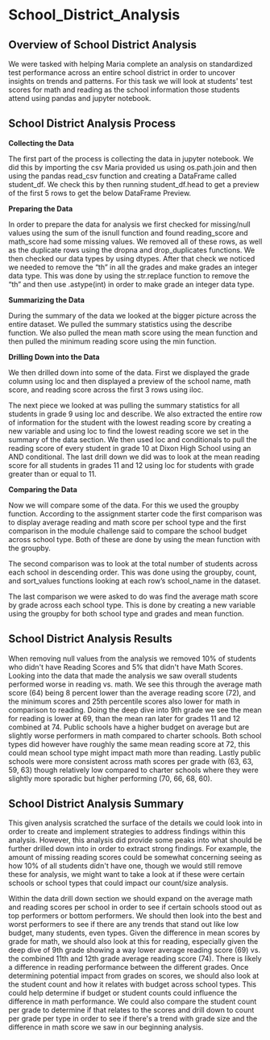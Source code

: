 # School_District_Analysis

## Overview of School District Analysis
We were tasked with helping Maria complete an analysis on standardized test performance across an entire school district in order to uncover insights on trends and patterns. For this task we will look at students' test scores for math and reading as the school information those students attend using pandas and jupyter notebook.

## School District Analysis Process
**Collecting the Data**

The first part of the process is collecting the data in jupyter notebook. We did this by importing the csv Maria provided us using os.path.join and then using the pandas read_csv function and creating a DataFrame called student_df. We check this by then running student_df.head to get a preview of the first 5 rows to get the below DataFrame Preview.

**Preparing the Data**

In order to prepare the data for analysis we first checked for missing/null values using the sum of the isnull function and found reading_score and math_score had some missing values. We removed all of these rows, as well as the duplicate rows using the dropna and drop_duplicates functions. We then checked our data types by using dtypes. After that check we noticed we needed to remove the “th” in all the grades and make grades an integer data type. This was done by using the str.replace function to remove the “th” and then use .astype(int) in order to make grade an integer data type.

**Summarizing the Data**

During the summary of the data we looked at the bigger picture across the entire dataset. We pulled the summary statistics using the describe function. We also pulled the mean math score using the mean function and then pulled the minimum reading score using the min function.

**Drilling Down into the Data**

We then drilled down into some of the data. First we displayed the grade column using loc and then displayed a preview of the school name, math score, and reading score across the first 3 rows using iloc.

The next piece we looked at was pulling the summary statistics for all students in grade 9 using loc and describe. We also extracted the entire row of information for the student with the lowest reading score by creating a new variable and using loc to find the lowest reading score we set in the summary of the data section. We then used loc and conditionals to pull the reading score of every student in grade 10 at Dixon High School using an AND conditional. The last drill down we did was to look at the mean reading score for all students in grades 11 and 12 using loc for students with grade greater than or equal to 11.

**Comparing the Data**

Now we will compare some of the data. For this we used the groupby function. According to the assignment starter code the first comparison was to display average reading and math score per school type and the first comparison in the module challenge said to compare the school budget across school type. Both of these are done by using the mean function with the groupby.

The second comparison was to look at the total number of students across each school in descending order. This was done using the groupby, count, and sort_values functions looking at each row’s school_name in the dataset.

The last comparison we were asked to do was find the average math score by grade across each school type. This is done by creating a new variable using the groupby for both school type and grades and mean function.

## School District Analysis Results
When removing null values from the analysis we removed 10% of students who didn't have Reading Scores and 5% that didn't have Math Scores. Looking into the data that made the analysis we saw overall students performed worse in reading vs. math. We see this through the average math score (64) being 8 percent lower than the average reading score (72), and the minimum scores and 25th percentile scores also lower for math in comparison to reading. Doing the deep dive into 9th grade we see the mean for reading is lower at 69, than the mean ran later for grades 11 and 12 combined at 74. Public schools have a higher budget on average but are slightly worse performers in math compared to charter schools. Both school types did however have roughly the same mean reading score at 72, this could mean school type might impact math more than reading. Lastly public schools were more consistent across math scores per grade with (63, 63, 59, 63) though relatively low compared to charter schools where they were slightly more sporadic but higher performing (70, 66, 68, 60).

## School District Analysis Summary
This given analysis scratched the surface of the details we could look into in order to create and implement strategies to address findings within this analysis. However, this analysis did provide some peaks into what should be further drilled down into in order to extract strong findings. For example, the amount of missing reading scores could be somewhat concerning seeing as how 10% of all students didn't have one, though we would still remove these for analysis, we might want to take a look at if these were certain schools or school types that could impact our count/size analysis. 

Within the data drill down section we should expand on the average math and reading scores per school in order to see if certain schools stood out as top performers or bottom performers. We should then look into the best and worst performers to see if there are any trends that stand out like low budget, many students, even types. Given the difference in mean scores by grade for math, we should also look at this for reading, especially given the deep dive of 9th grade showing a way lower average reading score (69) vs. the combined 11th and 12th grade average reading score (74). There is likely a difference in reading performance between the different grades. Once determining potential impact from grades on scores, we should also look at the student count and how it relates with budget across school types. This could help determine if budget or student counts could influence the difference in math performance. We could also compare the student count per grade to determine if that relates to the scores and drill down to count per grade per type in order to see if there's a trend with grade size and the difference in math score we saw in our beginning analysis.

